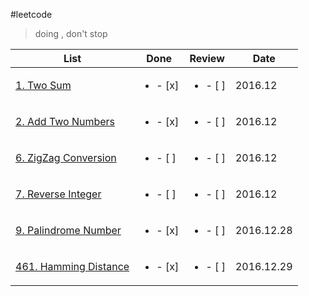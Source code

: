 #leetcode

>doing , don't stop

|List|Done |Review|Date|
|----|-----|------|----|
|[1. Two Sum](https://leetcode.com/problems/two-sum/)                       |<ul><li>- [x] </li></ul> | <ul><li>- [ ] </li></ul> | 2016.12
|[2. Add Two Numbers](https://leetcode.com/problems/add-two-numbers/)       |<ul><li>- [x] </li></ul> | <ul><li>- [ ] </li></ul> | 2016.12
|[6. ZigZag Conversion](https://leetcode.com/problems/zigzag-conversion/)   |<ul><li>- [ ] </li></ul> | <ul><li>- [ ] </li></ul> | 2016.12
|[7. Reverse Integer](https://leetcode.com/problems/reverse-integer/)       |<ul><li>- [ ] </li></ul> | <ul><li>- [ ] </li></ul> | 2016.12
|[9. Palindrome Number](https://leetcode.com/problems/palindrome-number/)   |<ul><li>- [x] </li></ul> | <ul><li>- [ ] </li></ul> | 2016.12.28
|[461. Hamming Distance](https://leetcode.com/problems/hamming-distance/)   |<ul><li>- [x] </li></ul> | <ul><li>- [ ] </li></ul> | 2016.12.29


